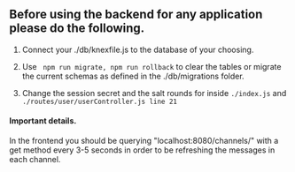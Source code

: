 ## Before using the backend for any application please do the following.

1. Connect your ./db/knexfile.js to the database of your choosing.

2. Use ``` npm run migrate, npm run rollback``` to clear the tables or migrate the current schemas as defined in the ./db/migrations folder.

3.  Change the session secret and the salt rounds for inside ```./index.js``` and ```./routes/user/userController.js line 21 ```

#### Important details.

In the frontend you should be querying "localhost:8080/channels/" with a get method every 3-5 seconds in order to be refreshing the messages in each channel.


